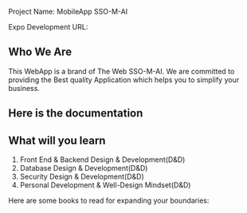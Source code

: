 
Project Name: MobileApp SSO-M-AI

Expo Development URL: 

Who We Are
-----------
This WebApp is a brand of The Web SSO-M-AI. We are committed to providing the Best quality Application which helps you to simplify your business.

Here is the documentation
--------------------------


What will you learn
--------------------
1. Front End & Backend Design & Development(D&D)
2. Database Design & Development(D&D)
3. Security Design & Development(D&D)
4. Personal Development & Well-Design Mindset(D&D)


Here are some books to read for expanding your boundaries:

